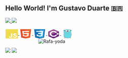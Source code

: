 ## Hello World! I'm Gustavo Duarte 🇧🇷
 <div>
  <a href="https://github.com/duarte25">
  <img height="180em" src="https://github-readme-stats.vercel.app/api?username=duarte25&show_icons=true&theme=dracula&include_all_commits=true&count_private=true"/>
  <img height="160em" src="https://github-readme-stats.vercel.app/api/top-langs/?username=duarte25&layout=compact&langs_count=7&theme=dracula"/>
</div>
<div style="display: inline_block"><br>
  <img align="center" alt="Rafa-Js" height="30" width="40" src="https://raw.githubusercontent.com/devicons/devicon/master/icons/javascript/javascript-plain.svg">
  
  <img align="center" alt="Gu-HTML" height="30" width="40" src="https://raw.githubusercontent.com/devicons/devicon/master/icons/html5/html5-original.svg">
  <img align="center" alt="Gu-CSS" height="30" width="40" src="https://raw.githubusercontent.com/devicons/devicon/master/icons/css3/css3-original.svg">
  <img align="center" alt="Gu-Csharp" height="30" width="40" src="https://raw.githubusercontent.com/devicons/devicon/master/icons/csharp/csharp-original.svg">
   <img align="center" alt="Gu-GO" height="30" width="40" src="https://raw.githubusercontent.com/devicons/devicon/master/icons/go/go-original.svg">
  
  
 
  <img align="right" alt="Rafa-yoda" height="300" width="400" src="https://media.giphy.com/media/SvF1NQaAsG1kt4VuZ3/giphy.gif">

</div>
  
  ##
 
<div> 
  
  <a href="https://www.linkedin.com/in/gustavo-duarte-46a229169/" target="_blank"><img src="https://img.shields.io/badge/-LinkedIn-%230077B5?style=for-the-badge&logo=linkedin&logoColor=white" target="_blank"></a> 
  <a href="https://mail.google.com/mail/u/duarte.guga2025@gmail.com" target="_blank"><img src="https://img.shields.io/badge/Gmail-D14836?style=for-the-badge&logo=gmail&logoColor=white" target="_blank"></a> 
</div>
